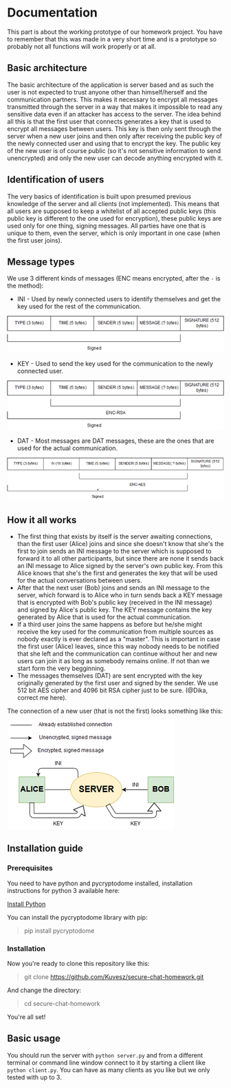 # Documentation

This part is about the working prototype of our homework project. You have to remember that this was made in a very short time and is a prototype so probably not all functions will work properly or at all.

## Basic architecture

The basic architecture of the application is server based and as such the user is not expected to trust anyone other than himself/herself and the communication partners. This makes it necessary to encrypt all messages transmitted through the server in a way that makes it impossible to read any sensitive data even if an attacker has access to the server.
The idea behind all this is that the first user that connects generates a key that is used to encrypt all messages between users. This key is then only sent through the server when a new user joins and then only after receiving the public key of the newly connected user and using that to encrypt the key. The public key of the new user is of course public (so it's not sensitive information to send unencrypted) and only the new user can decode anything encrypted with it.

## Identification of users

The very basics of identification is built upon presumed previous knowledge of the server and all clients (not implemented). This means that all users are supposed to keep a whitelist of all accepted public keys (this public key is different to the one used for encryption), these public keys are used only for one thing, signing messages. All parties have one that is unique to them, even the server, which is only important in one case (when the first user joins).

## Message types

We use 3 different kinds of messages (ENC means encrypted, after the `-` is the method):
* INI - Used by newly connected users to identify themselves and get the key used for the rest of the communication.

![INI](/images/ini.png)

* KEY - Used to send the key used for the communication to the newly connected user.

![KEY](/images/key.png)

* DAT - Most messages are DAT messages, these are the ones that are used for the actual communication.

![DAT](/images/dat.png)

## How it all works

* The first thing that exists by itself is the server awaiting connections, than the first user (Alice) joins and since she doesn't know that she's the first to join sends an INI message to the server which is supposed to forward it to all other participants, but since there are none it sends back an INI message to Alice signed by the server's own public key. From this Alice knows that she's the first and generates the key that will be used for the actual conversations between users.
* After that the next user (Bob) joins and sends an INI message to the server, which forward is to Alice who in turn sends back a KEY message that is encrypted with Bob's public key (received in the INI message) and signed by Alice's public key. The KEY message contains the key generated by Alice that is used for the actual communication.
* If a third user joins the same happens as before but he/she might receive the key used for the communication from multiple sources as nobody exactly is ever declared as a "master". This is important in case the first user (Alice) leaves, since this way nobody needs to be notified that she left and the communication can continue without her and new users can join it as long as somebody remains online. If not than we start form the very begginning.
* The messages themselves (DAT) are sent encrypted with the key originally generated by the first user and signed by the sender.
We use 512 bit AES cipher and 4096 bit RSA cipher just to be sure. (@Dika, correct me here).

The connection of a new user (that is not the first) looks something like this:

![NEWUSER](/images/newuser.png)

## Installation guide

### Prerequisites
You need to have python and pycryptodome installed, installation instructions for python 3 available here:

[Install Python](https://www.python.org/downloads/)

You can install the pycryptodome library with pip:
> pip install pycryptodome

### Installation

Now you're ready to clone this repository like this:

> git clone https://github.com/Kuvesz/secure-chat-homework.git

And change the directory:

> cd secure-chat-homework

You're all set!

## Basic usage

You should run the server with `python server.py` and from a different terminal or command line window connect to it by starting a client like `python client.py`. You can have as many clients as you like but we only tested with up to 3.
